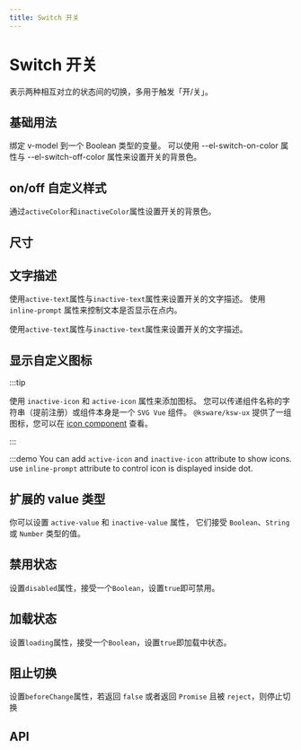 ```yaml
---
title: Switch 开关
---
```


# Switch 开关

表示两种相互对立的状态间的切换，多用于触发「开/关」。

## 基础用法

绑定 v-model 到一个 Boolean 类型的变量。 可以使用 --el-switch-on-color 属性与 --el-switch-off-color 属性来设置开关的背景色。

<demo-preview2 path="./basic" />

## on/off 自定义样式

通过`activeColor`和`inactiveColor`属性设置开关的背景色。

<demo-preview2 path="./customColorSwitch" />

## 尺寸

<demo-preview2 path="./sizes" />

## 文字描述

使用`active-text`属性与`inactive-text`属性来设置开关的文字描述。 使用 `inline-prompt` 属性来控制文本是否显示在点内。

使用`active-text`属性与`inactive-text`属性来设置开关的文字描述。

<demo-preview2 path="./text-description" />

## 显示自定义图标

:::tip

使用 `inactive-icon` 和 `active-icon` 属性来添加图标。 您可以传递组件名称的字符串（提前注册）或组件本身是一个 `SVG Vue` 组件。 `@ksware/ksw-ux` 提供了一组图标，您可以在 [icon component](/components/General/icon)  查看。

:::

:::demo You can add `active-icon` and `inactive-icon` attribute to show icons. use `inline-prompt` attribute to control icon is displayed inside dot.

<demo-preview2 path="./custom-icons" />

## 扩展的 value 类型

你可以设置 `active-value` 和 `inactive-value` 属性， 它们接受 `Boolean`、`String` 或 `Number` 类型的值。

<demo-preview2 path="./extended-value-types" />

## 禁用状态

设置`disabled`属性，接受一个`Boolean`，设置`true`即可禁用。

<demo-preview2 path="./disabled" />

## 加载状态

设置`loading`属性，接受一个`Boolean`，设置`true`即加载中状态。

<demo-preview2 path="./loading" />

## 阻止切换

设置`beforeChange`属性，若返回 `false` 或者返回 `Promise` 且被 `reject`，则停止切换

<demo-preview2 path="./prevent-switching" />

## API

<API src="./switch.json" lang="zh"></API>
